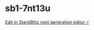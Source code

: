 # sb1-7nt13u

[Edit in StackBlitz next generation editor ⚡️](https://stackblitz.com/~/github.com/kazuhirotaga/sb1-7nt13u)